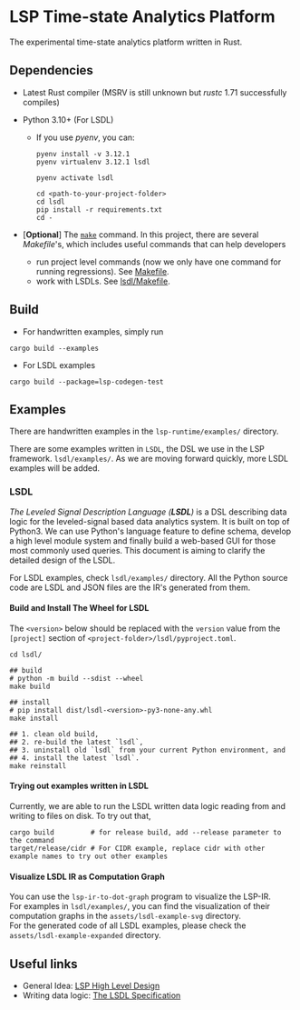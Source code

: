 # LSP Time-state Analytics Platform

The experimental time-state analytics platform written in Rust.

## Dependencies

- Latest Rust compiler (MSRV is still unknown but _rustc_ 1.71 successfully compiles)

- Python 3.10+ (For LSDL)
  - If you use _pyenv_, you can:

    ```shell
    pyenv install -v 3.12.1
    pyenv virtualenv 3.12.1 lsdl

    pyenv activate lsdl

    cd <path-to-your-project-folder>
    cd lsdl
    pip install -r requirements.txt
    cd -
    ```

- [__Optional__] The [`make`](https://www.gnu.org/software/make/) command.
  In this project, there are several _Makefile_'s, which includes useful commands that can help developers
  - run project level commands (now we only have one command for running regressions). See [Makefile](./Makefile).
  - work with LSDLs. See [lsdl/Makefile](./lsdl/Makefile).

## Build

- For handwritten examples, simply run

```shell
cargo build --examples
```

- For LSDL examples

```shell
cargo build --package=lsp-codegen-test
```

## Examples

There are handwritten examples in the `lsp-runtime/examples/` directory.

There are some examples written in `LSDL`, the DSL we use in the LSP framework. `lsdl/examples/`.
As we are moving forward quickly, more LSDL examples will be added.

### LSDL

_The Leveled Signal Description Language (__LSDL__)_ is a DSL describing data logic for the leveled-signal based data
analytics system. It is built on top of Python3. We can use Python's language feature to define schema, develop a high
level module system and finally build a web-based GUI for those most commonly used queries. This document is aiming to
clarify the detailed design of the LSDL.

For LSDL examples, check `lsdl/examples/` directory. All the Python source code are LSDL and JSON files are the IR's
generated from them.

#### Build and Install The Wheel for LSDL

The `<version>` below should be replaced with the `version` value from the `[project]` section of
`<project-folder>/lsdl/pyproject.toml`.

```shell
cd lsdl/

## build
# python -m build --sdist --wheel
make build

## install
# pip install dist/lsdl-<version>-py3-none-any.whl
make install

## 1. clean old build,
## 2. re-build the latest `lsdl`,
## 3. uninstall old `lsdl` from your current Python environment, and
## 4. install the latest `lsdl`.
make reinstall
```

#### Trying out examples written in LSDL

Currently, we are able to run the LSDL written data logic reading from and writing to files on disk.
To try out that,

```shell
cargo build         # for release build, add --release parameter to the command
target/release/cidr # For CIDR example, replace cidr with other example names to try out other examples
```

#### Visualize LSDL IR as Computation Graph

You can use the `lsp-ir-to-dot-graph` program to visualize the LSP-IR. \
For examples in `lsdl/examples/`, you can find the visualization of their computation graphs in the
`assets/lsdl-example-svg` directory. \
For the generated code of all LSDL examples, please check the `assets/lsdl-example-expanded` directory.

## Useful links

- General Idea: [LSP High Level Design](https://conviva.atlassian.net/wiki/spaces/~712020f765b3b30d0e446096dbfeb73b527a21/pages/1879934386/LSP+High+Level+Design)
- Writing data logic: [The LSDL Specification](https://conviva.atlassian.net/wiki/spaces/~712020f765b3b30d0e446096dbfeb73b527a21/pages/1903166610/The+LSDL+Specification)

